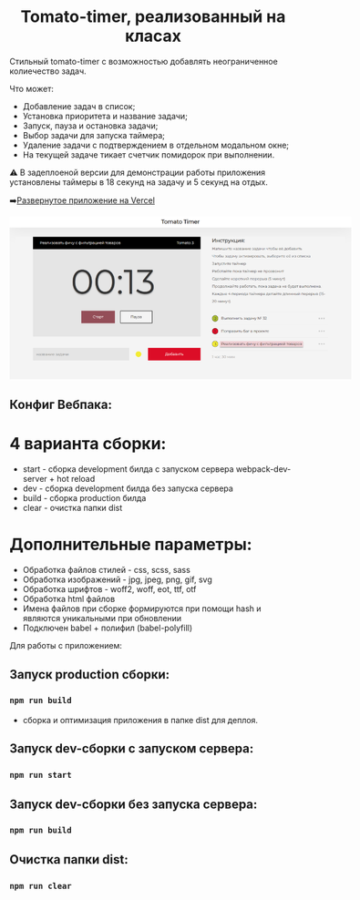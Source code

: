 <h1 style="text-align: center;">Tomato-timer, реализованный на класах</h1>

<p>Стильный tomato-timer с возможностью добавлять неограниченное колиечество задач.</p>

<p>Что может:</p>
<ul>
  <li>Добавление задач в список;</li>
  <li>Установка приоритета и название задачи;</li>
  <li>Запуск, пауза и остановка задачи;</li>
  <li>Выбор задачи для запуска таймера;</li>
  <li>Удаление задачи с подтверждением в отдельном модальном окне;</li>
  <li>На текущей задаче тикает счетчик помидорок при выполнении.</li>
</ul>

:warning: В задеплоеной версии для демонстрации работы приложения установлены таймеры в 18 секунд на задачу и 5 секунд на отдых.

:arrow_right:<a href="https://tomato-timer-webpack.vercel.app" style="text-align: center;">Развернутое приложение на Vercel</a>

<img style="text-align: center; max-width: 600px;"
  src="https://github.com/din366/images/blob/main/readme%20images/tomato-timer.png" alt="project image">

## Конфиг Вебпака:
# 4 варианта сборки:
<ul>
  <li>start - сборка development билда с запуском сервера webpack-dev-server + hot reload</li>
  <li>dev - сборка development билда без запуска сервера</li>
  <li>build - сборка production билда</li>
  <li>clear - очистка папки dist</li>
</ul>

# Дополнительные параметры:
<ul>
  <li>Обработка файлов стилей - css, scss, sass</li>
  <li>Обработка изображений - jpg, jpeg, png, gif, svg</li>
  <li>Обработка шрифтов - woff2, woff, eot, ttf, otf</li>
  <li>Обработка html файлов</li>
  <li>Имена файлов при сборке формируются при помощи hash и являются уникальными при обновлении</li>
  <li>Подключен babel + полифил (babel-polyfill)</li>
</ul>

<p>Для работы с приложением:</p>

## Запуск production сборки:
### `npm run build`

- сборка и оптимизация приложения в папке dist для деплоя.

## Запуск dev-сборки с запуском сервера:
### `npm run start`

## Запуск dev-сборки без запуска сервера:
### `npm run build`

## Очистка папки dist:
### `npm run clear`